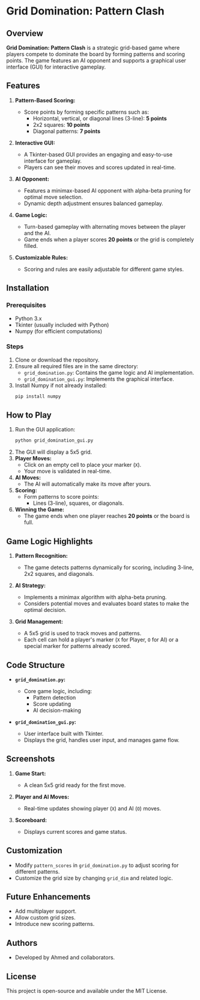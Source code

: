 # Grid Domination: Pattern Clash

## Overview
**Grid Domination: Pattern Clash** is a strategic grid-based game where players compete to dominate the board by forming patterns and scoring points. The game features an AI opponent and supports a graphical user interface (GUI) for interactive gameplay.

## Features
1. **Pattern-Based Scoring:**
   - Score points by forming specific patterns such as:
     - Horizontal, vertical, or diagonal lines (3-line): **5 points**
     - 2x2 squares: **10 points**
     - Diagonal patterns: **7 points**

2. **Interactive GUI:**
   - A Tkinter-based GUI provides an engaging and easy-to-use interface for gameplay.
   - Players can see their moves and scores updated in real-time.

3. **AI Opponent:**
   - Features a minimax-based AI opponent with alpha-beta pruning for optimal move selection.
   - Dynamic depth adjustment ensures balanced gameplay.

4. **Game Logic:**
   - Turn-based gameplay with alternating moves between the player and the AI.
   - Game ends when a player scores **20 points** or the grid is completely filled.

5. **Customizable Rules:**
   - Scoring and rules are easily adjustable for different game styles.

## Installation
### Prerequisites
- Python 3.x
- Tkinter (usually included with Python)
- Numpy (for efficient computations)

### Steps
1. Clone or download the repository.
2. Ensure all required files are in the same directory:
   - `grid_domination.py`: Contains the game logic and AI implementation.
   - `grid_domination_gui.py`: Implements the graphical interface.
3. Install Numpy if not already installed:
   ```bash
   pip install numpy
   ```

## How to Play
1. Run the GUI application:
   ```bash
   python grid_domination_gui.py
   ```
2. The GUI will display a 5x5 grid.
3. **Player Moves:**
   - Click on an empty cell to place your marker (`X`).
   - Your move is validated in real-time.
4. **AI Moves:**
   - The AI will automatically make its move after yours.
5. **Scoring:**
   - Form patterns to score points:
     - Lines (3-line), squares, or diagonals.
6. **Winning the Game:**
   - The game ends when one player reaches **20 points** or the board is full.

## Game Logic Highlights
1. **Pattern Recognition:**
   - The game detects patterns dynamically for scoring, including 3-line, 2x2 squares, and diagonals.

2. **AI Strategy:**
   - Implements a minimax algorithm with alpha-beta pruning.
   - Considers potential moves and evaluates board states to make the optimal decision.

3. **Grid Management:**
   - A 5x5 grid is used to track moves and patterns.
   - Each cell can hold a player's marker (`X` for Player, `O` for AI) or a special marker for patterns already scored.

## Code Structure
- **`grid_domination.py`:**
  - Core game logic, including:
    - Pattern detection
    - Score updating
    - AI decision-making

- **`grid_domination_gui.py`:**
  - User interface built with Tkinter.
  - Displays the grid, handles user input, and manages game flow.

## Screenshots
1. **Game Start:**
   - A clean 5x5 grid ready for the first move.

2. **Player and AI Moves:**
   - Real-time updates showing player (`X`) and AI (`O`) moves.

3. **Scoreboard:**
   - Displays current scores and game status.

## Customization
- Modify `pattern_scores` in `grid_domination.py` to adjust scoring for different patterns.
- Customize the grid size by changing `grid_dim` and related logic.

## Future Enhancements
- Add multiplayer support.
- Allow custom grid sizes.
- Introduce new scoring patterns.

## Authors
- Developed by Ahmed and collaborators.

## License
This project is open-source and available under the MIT License.

